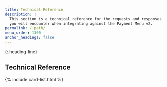 ```yaml
---
title: Technical Reference
description: |
  This section is a technical reference for the requests and responses
  you will encounter when integrating against the Payment Menu v2.
permalink: /:path/
menu_order: 1300
anchor_headings: false
---
```


{:.heading-line}
## Technical Reference

{% include card-list.html %}
